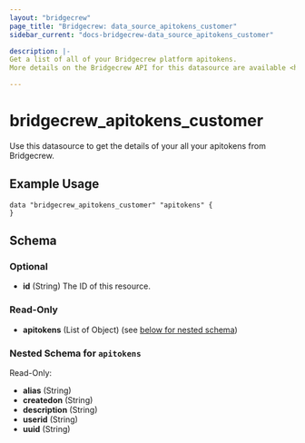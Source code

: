 ```yaml
---
layout: "bridgecrew"
page_title: "Bridgecrew: data_source_apitokens_customer"
sidebar_current: "docs-bridgecrew-data_source_apitokens_customer"

description: |-
Get a list of all of your Bridgecrew platform apitokens.
More details on the Bridgecrew API for this datasource are available <https://docs.bridgecrew.io/reference/apitokenlistbycustomername>.

---
```


# bridgecrew_apitokens_customer

Use this datasource to get the details of your all your apitokens from Bridgecrew.




## Example Usage
```hcl
data "bridgecrew_apitokens_customer" "apitokens" {
}
```
<!-- schema generated by tfplugindocs -->
## Schema

### Optional

- **id** (String) The ID of this resource.

### Read-Only

- **apitokens** (List of Object) (see [below for nested schema](#nestedatt--apitokens))

<a id="nestedatt--apitokens"></a>
### Nested Schema for `apitokens`

Read-Only:

- **alias** (String)
- **createdon** (String)
- **description** (String)
- **userid** (String)
- **uuid** (String)
